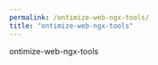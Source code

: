 ```yaml
---
permalink: /ontimize-web-ngx-tools/
title: "ontimize-web-ngx-tools"
---
```



ontimize-web-ngx-tools

